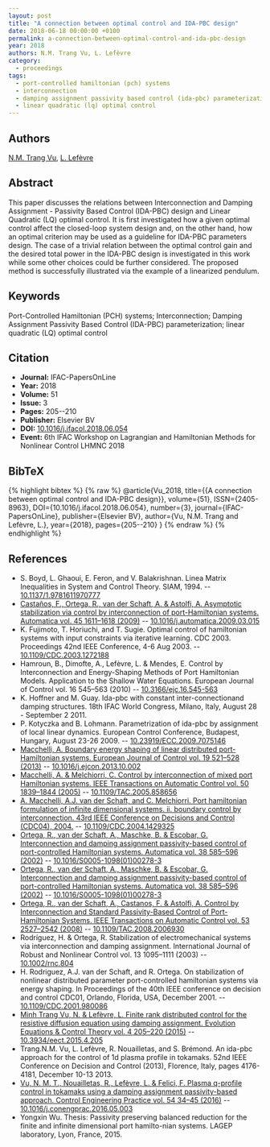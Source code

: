 ```yaml
---
layout: post
title: "A connection between optimal control and IDA-PBC design"
date: 2018-06-18 00:00:00 +0100
permalink: a-connection-between-optimal-control-and-ida-pbc-design
year: 2018
authors: N.M. Trang Vu, L. Lefèvre
category:
  - proceedings
tags:
  - port-controlled hamiltonian (pch) systems
  - interconnection
  - damping assignment passivity based control (ida-pbc) parameterization
  - linear quadratic (lq) optimal control
---
```

 
## Authors
[N.M. Trang Vu](authors/ngoc_minh_trang_vu), [L. Lefèvre](authors/laurent_lefevre)
 
## Abstract
This paper discusses the relations between Interconnection and Damping Assignment - Passivity Based Control (IDA-PBC) design and Linear Quadratic (LQ) optimal control. It is first investigated how a given optimal control affect the closed-loop system design and, on the other hand, how an optimal criterion may be used as a guideline for IDA-PBC parameters design. The case of a trivial relation between the optimal control gain and the desired total power in the IDA-PBC design is investigated in this work while some other choices could be further considered. The proposed method is successfully illustrated via the example of a linearized pendulum.
 
## Keywords
Port-Controlled Hamiltonian (PCH) systems; Interconnection; Damping Assignment Passivity Based Control (IDA-PBC) parameterization; linear quadratic (LQ) optimal control
 
## Citation
- **Journal:** IFAC-PapersOnLine
- **Year:** 2018
- **Volume:** 51
- **Issue:** 3
- **Pages:** 205--210
- **Publisher:** Elsevier BV
- **DOI:** [10.1016/j.ifacol.2018.06.054](https://doi.org/10.1016/j.ifacol.2018.06.054)
- **Event:** 6th IFAC Workshop on Lagrangian and Hamiltonian Methods for Nonlinear Control LHMNC 2018
 
## BibTeX
{% highlight bibtex %}
{% raw %}
@article{Vu_2018,
  title={{A connection between optimal control and IDA-PBC design}},
  volume={51},
  ISSN={2405-8963},
  DOI={10.1016/j.ifacol.2018.06.054},
  number={3},
  journal={IFAC-PapersOnLine},
  publisher={Elsevier BV},
  author={Vu, N.M. Trang and Lefèvre, L.},
  year={2018},
  pages={205--210}
}
{% endraw %}
{% endhighlight %}
 
## References
- S. Boyd, L. Ghaoui, E. Feron, and V. Balakrishnan. Linea Matrix Inequalities in System and Control Theory. SIAM, 1994. -- [10.1137/1.9781611970777](https://doi.org/10.1137/1.9781611970777)
- [Castaños, F., Ortega, R., van der Schaft, A. & Astolfi, A. Asymptotic stabilization via control by interconnection of port-Hamiltonian systems. Automatica vol. 45 1611–1618 (2009)](asymptotic-stabilization-via-control-by-interconnection-of-port-hamiltonian-systems) -- [10.1016/j.automatica.2009.03.015](https://doi.org/10.1016/j.automatica.2009.03.015)
- K. Fujimoto, T. Horiuchi, and T. Sugie. Optimal control of hamiltonian systems with input constraints via iterative learning. CDC 2003. Proceedings 42nd IEEE Conference, 4-6 Aug 2003. -- [10.1109/CDC.2003.1272188](https://doi.org/10.1109/CDC.2003.1272188)
- Hamroun, B., Dimofte, A., Lefèvre, L. & Mendes, E. Control by Interconnection and Energy-Shaping Methods of Port Hamiltonian Models. Application to the Shallow Water Equations. European Journal of Control vol. 16 545–563 (2010) -- [10.3166/ejc.16.545-563](https://doi.org/10.3166/ejc.16.545-563)
- K. Hoffner and M. Guay. Ida-pbc with constant inter-connectionand damping structures. 18th IFAC World Congress, Milano, Italy, August 28 - September 2 2011.
- P. Kotyczka and B. Lohmann. Parametrization of ida-pbc by assignment of local linear dynamics. European Control Conference, Budapest, Hungary, August 23-26 2009. -- [10.23919/ECC.2009.7075146](https://doi.org/10.23919/ECC.2009.7075146)
- [Macchelli, A. Boundary energy shaping of linear distributed port-Hamiltonian systems. European Journal of Control vol. 19 521–528 (2013)](boundary-energy-shaping-of-linear-distributed-port-hamiltonian-systems) -- [10.1016/j.ejcon.2013.10.002](https://doi.org/10.1016/j.ejcon.2013.10.002)
- [Macchelli, A. & Melchiorri, C. Control by interconnection of mixed port Hamiltonian systems. IEEE Transactions on Automatic Control vol. 50 1839–1844 (2005)](control-by-interconnection-of-mixed-port-hamiltonian-systems) -- [10.1109/TAC.2005.858656](https://doi.org/10.1109/TAC.2005.858656)
- [A. Macchelli, A.J. van der Schaft, and C. Melchiorri. Port hamiltonian formulation of infinite dimensional systems. ii. boundary control by interconnection. 43rd IEEE Conference on Decisions and Control (CDC04), 2004.](port-hamiltonian-formulation-of-infinite-dimensional-systems-ii-boundary-control-by-interconnection) -- [10.1109/CDC.2004.1429325](https://doi.org/10.1109/CDC.2004.1429325)
- [Ortega, R., van der Schaft, A., Maschke, B. & Escobar, G. Interconnection and damping assignment passivity-based control of port-controlled Hamiltonian systems. Automatica vol. 38 585–596 (2002)](interconnection-and-damping-assignment-passivity-based-control-of-port-controlled-hamiltonian-systems) -- [10.1016/S0005-1098(01)00278-3](https://doi.org/10.1016/S0005-1098(01)00278-3)
- [Ortega, R., van der Schaft, A., Maschke, B. & Escobar, G. Interconnection and damping assignment passivity-based control of port-controlled Hamiltonian systems. Automatica vol. 38 585–596 (2002)](interconnection-and-damping-assignment-passivity-based-control-of-port-controlled-hamiltonian-systems) -- [10.1016/S0005-1098(01)00278-3](https://doi.org/10.1016/S0005-1098(01)00278-3)
- [Ortega, R., van der Schaft, A., Castanos, F. & Astolfi, A. Control by Interconnection and Standard Passivity-Based Control of Port-Hamiltonian Systems. IEEE Transactions on Automatic Control vol. 53 2527–2542 (2008)](control-by-interconnection-and-standard-passivity-based-control-of-port-hamiltonian-systems) -- [10.1109/TAC.2008.2006930](https://doi.org/10.1109/TAC.2008.2006930)
- Rodríguez, H. & Ortega, R. Stabilization of electromechanical systems via interconnection and damping assignment. International Journal of Robust and Nonlinear Control vol. 13 1095–1111 (2003) -- [10.1002/rnc.804](https://doi.org/10.1002/rnc.804)
- H. Rodriguez, A.J. van der Schaft, and R. Ortega. On stabilization of nonlinear distributed parameter port-controlled hamiltonian systems via energy shaping. In Proceedings of the 40th IEEE conference on decision and control CDC01, Orlando, Florida, USA, December 2001. -- [10.1109/CDC.2001.980086](https://doi.org/10.1109/CDC.2001.980086)
- [Minh Trang Vu, N. & Lefèvre, L. Finite rank distributed control for the resistive diffusion equation using damping assignment. Evolution Equations &amp; Control Theory vol. 4 205–220 (2015)](finite-rank-distributed-control-for-the-resistive-diffusion-equation-using-damping-assignment) -- [10.3934/eect.2015.4.205](https://doi.org/10.3934/eect.2015.4.205)
- Trang.N.M. Vu, L. Lefèvre, R. Nouailletas, and S. Brémond. An ida-pbc approach for the control of 1d plasma profile in tokamaks. 52nd IEEE Conference on Decision and Control (2013), Florence, Italy, pages 4176-4181, December 10-13 2013.
- [Vu, N. M. T., Nouailletas, R., Lefèvre, L. & Felici, F. Plasma q-profile control in tokamaks using a damping assignment passivity-based approach. Control Engineering Practice vol. 54 34–45 (2016)](plasma-q-profile-control-in-tokamaks-using-a-damping-assignment-passivity-based-approach) -- [10.1016/j.conengprac.2016.05.003](https://doi.org/10.1016/j.conengprac.2016.05.003)
- Yongxin Wu. Thesis: Passivity preserving balanced reduction for the finite and infinite dimensional port hamilto-nian systems. LAGEP laboratory, Lyon, France, 2015.

